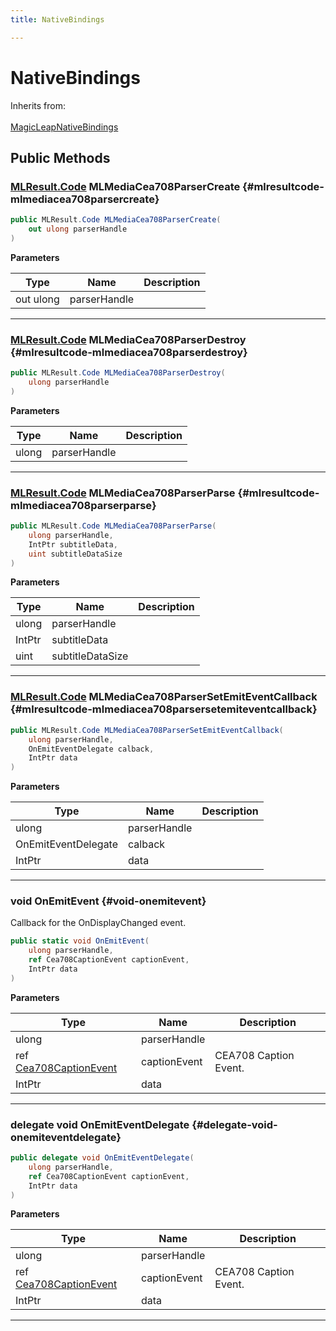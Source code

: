 ```yaml
---
title: NativeBindings

---
```


# NativeBindings







Inherits from: <br></br>[MagicLeapNativeBindings](/versioned_docs/version-22-Mar-2023/unity-api/api/UnityEngine.XR.MagicLeap.Native/MagicLeapNativeBindings/UnityEngine.XR.MagicLeap.Native.MagicLeapNativeBindings.md)




## Public Methods

### [MLResult.Code](/versioned_docs/version-22-Mar-2023/unity-api/api/UnityEngine.XR.MagicLeap/UnityEngine.XR.MagicLeap.MLResult.md#enums-code) MLMediaCea708ParserCreate {#mlresultcode-mlmediacea708parsercreate}

```csharp
public MLResult.Code MLMediaCea708ParserCreate(
    out ulong parserHandle
)
```


**Parameters**

| Type | Name  | Description  | 
|--|--|--|
| out ulong |parserHandle||






-----------

### [MLResult.Code](/versioned_docs/version-22-Mar-2023/unity-api/api/UnityEngine.XR.MagicLeap/UnityEngine.XR.MagicLeap.MLResult.md#enums-code) MLMediaCea708ParserDestroy {#mlresultcode-mlmediacea708parserdestroy}

```csharp
public MLResult.Code MLMediaCea708ParserDestroy(
    ulong parserHandle
)
```


**Parameters**

| Type | Name  | Description  | 
|--|--|--|
| ulong |parserHandle||






-----------

### [MLResult.Code](/versioned_docs/version-22-Mar-2023/unity-api/api/UnityEngine.XR.MagicLeap/UnityEngine.XR.MagicLeap.MLResult.md#enums-code) MLMediaCea708ParserParse {#mlresultcode-mlmediacea708parserparse}

```csharp
public MLResult.Code MLMediaCea708ParserParse(
    ulong parserHandle,
    IntPtr subtitleData,
    uint subtitleDataSize
)
```


**Parameters**

| Type | Name  | Description  | 
|--|--|--|
| ulong |parserHandle||
| IntPtr |subtitleData||
| uint |subtitleDataSize||






-----------

### [MLResult.Code](/versioned_docs/version-22-Mar-2023/unity-api/api/UnityEngine.XR.MagicLeap/UnityEngine.XR.MagicLeap.MLResult.md#enums-code) MLMediaCea708ParserSetEmitEventCallback {#mlresultcode-mlmediacea708parsersetemiteventcallback}

```csharp
public MLResult.Code MLMediaCea708ParserSetEmitEventCallback(
    ulong parserHandle,
    OnEmitEventDelegate calback,
    IntPtr data
)
```


**Parameters**

| Type | Name  | Description  | 
|--|--|--|
| ulong |parserHandle||
| OnEmitEventDelegate |calback||
| IntPtr |data||






-----------

### void OnEmitEvent {#void-onemitevent}

Callback for the OnDisplayChanged event. 

```csharp
public static void OnEmitEvent(
    ulong parserHandle,
    ref Cea708CaptionEvent captionEvent,
    IntPtr data
)
```


**Parameters**

| Type | Name  | Description  | 
|--|--|--|
| ulong |parserHandle||
| ref [Cea708CaptionEvent](/versioned_docs/version-22-Mar-2023/unity-api/api/UnityEngine.XR.MagicLeap/MLMedia/ParserCEA708/NativeBindings/UnityEngine.XR.MagicLeap.MLMedia.ParserCEA708.NativeBindings.Cea708CaptionEvent.md) |captionEvent|CEA708 Caption Event. |
| IntPtr |data||






-----------

### delegate void OnEmitEventDelegate {#delegate-void-onemiteventdelegate}

```csharp
public delegate void OnEmitEventDelegate(
    ulong parserHandle,
    ref Cea708CaptionEvent captionEvent,
    IntPtr data
)
```


**Parameters**

| Type | Name  | Description  | 
|--|--|--|
| ulong |parserHandle||
| ref [Cea708CaptionEvent](/versioned_docs/version-22-Mar-2023/unity-api/api/UnityEngine.XR.MagicLeap/MLMedia/ParserCEA708/NativeBindings/UnityEngine.XR.MagicLeap.MLMedia.ParserCEA708.NativeBindings.Cea708CaptionEvent.md) |captionEvent|CEA708 Caption Event. |
| IntPtr |data||






-----------


